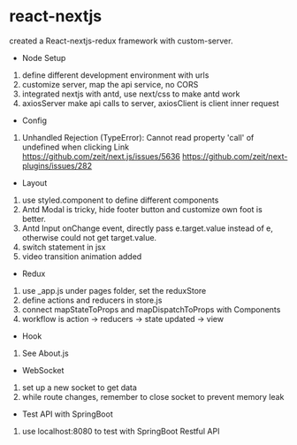 # react-nextjs

created a React-nextjs-redux framework with custom-server. 

* Node Setup
1. define different development environment with urls
2. customize server, map the api service, no CORS
3. integrated nextjs with antd, use next/css to make antd work
4. axiosServer make api calls to server, axiosClient is client inner request

* Config 
1. Unhandled Rejection (TypeError): Cannot read property 'call' of undefined when clicking      Link https://github.com/zeit/next.js/issues/5636
        https://github.com/zeit/next-plugins/issues/282

* Layout
1. use styled.component to define different components
2. Antd Modal is tricky, hide footer button and customize own foot is better.
3. Antd Input onChange event, directly pass e.target.value instead of e, otherwise could not    get target.value.
4. switch statement in jsx
5. video transition animation added

* Redux
1. use _app.js under pages folder, set the reduxStore
2. define actions and reducers in store.js
3. connect mapStateToProps and mapDispatchToProps with Components
4. workflow is action -> reducers -> state updated -> view

* Hook
1. See About.js 

* WebSocket
1. set up a new socket to get data
2. while route changes, remember to close socket to prevent memory leak

* Test API with SpringBoot
1. use localhost:8080 to test with SpringBoot Restful API 